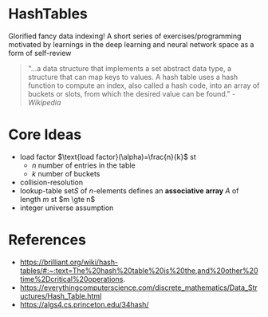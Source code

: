 # HashTables

Glorified fancy data indexing! A short series of exercises/programming motivated by learnings in the deep learning and neural network space as a form of self-review

> "...a data structure that implements a set abstract data type, a structure that can map keys to values. A hash table uses a hash function to compute an index, also called a hash code, into an array of buckets or slots, from which the desired value can be found." - *Wikipedia*

# Core Ideas
- load factor $\text{load factor}(\alpha)=\frac{n}{k}$ st 
	- $n$ number of entries in the table
	- $k$ number of buckets
- collision-resolution
- lookup-table $\text{set} S$ of $n$-elements defines an __associative array__ $A$ of length $m$ st $m \gte n$
- integer universe assumption


# References
- https://brilliant.org/wiki/hash-tables/#:~:text=The%20hash%20table%20is%20the,and%20other%20time%2Dcritical%20operations.
- https://everythingcomputerscience.com/discrete_mathematics/Data_Structures/Hash_Table.html
- https://algs4.cs.princeton.edu/34hash/
